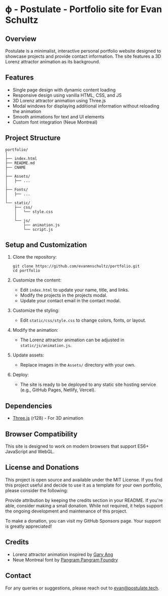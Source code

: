 # ϕ - Postulate - Portfolio site for Evan Schultz

## Overview

Postulate is a minimalist, interactive personal portfolio website designed to showcase projects and provide contact information. The site features a 3D Lorenz attractor animation as its background.

## Features

- Single page design with dynamic content loading
- Responsive design using vanilla HTML, CSS, and JS
- 3D Lorenz attractor animation using Three.js
- Modal windows for displaying additional information without reloading the animation
- Smooth animations for text and UI elements
- Custom font integration (Neue Montreal)

## Project Structure

```
portfolio/
│
├── index.html
├── README.md
├── CNAME
│
├── Assets/
│   ├── ...
│
├── Fonts/
│   ├── ...
│
└── static/
    ├── css/
    │   └── style.css
    │
    └── js/
        ├── animation.js
        └── script.js
```

## Setup and Customization

1. Clone the repository:
   ```
   git clone https://github.com/evanmnschultz/portfolio.git
   cd portfolio
   ```

2. Customize the content:
   - Edit `index.html` to update your name, title, and links.
   - Modify the projects in the projects modal.
   - Update your contact email in the contact modal.

3. Customize the styling:
   - Edit `static/css/style.css` to change colors, fonts, or layout.

4. Modify the animation:
   - The Lorenz attractor animation can be adjusted in `static/js/animation.js`.

5. Update assets:
   - Replace images in the `Assets/` directory with your own.

6. Deploy:
   - The site is ready to be deployed to any static site hosting service (e.g., GitHub Pages, Netlify, Vercel).

## Dependencies

- [Three.js](https://threejs.org/) (r128) - For 3D animation

## Browser Compatibility

This site is designed to work on modern browsers that support ES6+ JavaScript and WebGL.

## License and Donations
This project is open source and available under the MIT License.
If you find this project useful and decide to use it as a template for your own portfolio, please consider the following:

Provide attribution by keeping the credits section in your README.
If you're able, consider making a small donation. While not required, it helps support the ongoing development and maintenance of this project.

To make a donation, you can visit my GitHub Sponsors page.
Your support is greatly appreciated!

## Credits

- Lorenz attractor animation inspired by [Gary Ang](https://github.com/playgrdstar/lorenz_threejs)
- Neue Montreal font by [Pangram Pangram Foundry](https://pangrampangram.com/)

## Contact

For any queries or suggestions, please reach out to [evan@postulate.tech](mailto:evan@postulate.tech).
